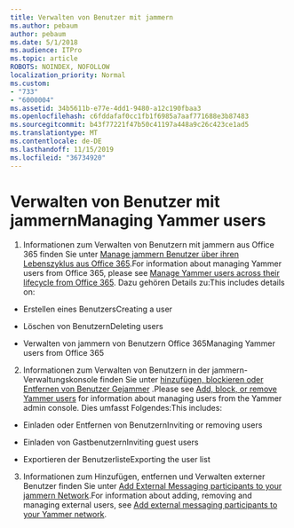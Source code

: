 ```yaml
---
title: Verwalten von Benutzer mit jammern
ms.author: pebaum
author: pebaum
ms.date: 5/1/2018
ms.audience: ITPro
ms.topic: article
ROBOTS: NOINDEX, NOFOLLOW
localization_priority: Normal
ms.custom:
- "733"
- "6000004"
ms.assetid: 34b5611b-e77e-4dd1-9480-a12c190fbaa3
ms.openlocfilehash: c6fddafaf0cc1fb1f6985a7aaf771688e3b87483
ms.sourcegitcommit: b43f77221f47b50c41197a448a9c26c423ce1ad5
ms.translationtype: MT
ms.contentlocale: de-DE
ms.lasthandoff: 11/15/2019
ms.locfileid: "36734920"
---
```

# <a name="managing-yammer-users"></a><span data-ttu-id="b2ace-102">Verwalten von Benutzer mit jammern</span><span class="sxs-lookup"><span data-stu-id="b2ace-102">Managing Yammer users</span></span>

1. <span data-ttu-id="b2ace-103">Informationen zum Verwalten von Benutzern mit jammern aus Office 365 finden Sie unter [Manage jammern Benutzer über ihren Lebenszyklus aus Office 365](https://docs.microsoft.com/yammer/manage-yammer-users/manage-users-across-their-lifecycle).</span><span class="sxs-lookup"><span data-stu-id="b2ace-103">For information about managing Yammer users from Office 365, please see [Manage Yammer users across their lifecycle from Office 365](https://docs.microsoft.com/yammer/manage-yammer-users/manage-users-across-their-lifecycle).</span></span> <span data-ttu-id="b2ace-104">Dazu gehören Details zu:</span><span class="sxs-lookup"><span data-stu-id="b2ace-104">This includes details on:</span></span>

  - <span data-ttu-id="b2ace-105">Erstellen eines Benutzers</span><span class="sxs-lookup"><span data-stu-id="b2ace-105">Creating a user</span></span>

  - <span data-ttu-id="b2ace-106">Löschen von Benutzern</span><span class="sxs-lookup"><span data-stu-id="b2ace-106">Deleting users</span></span>

  - <span data-ttu-id="b2ace-107">Verwalten von jammern von Benutzern Office 365</span><span class="sxs-lookup"><span data-stu-id="b2ace-107">Managing Yammer users from Office 365</span></span>

2. <span data-ttu-id="b2ace-108">Informationen zum Verwalten von Benutzern in der jammern-Verwaltungskonsole finden Sie unter [hinzufügen, blockieren oder Entfernen von Benutzer Gejammer](http://alchemyportal.azurewebsites.net/Rule/ManageYammer%20users%20across%20their%20lifecycle%20from%20Office%20365) .</span><span class="sxs-lookup"><span data-stu-id="b2ace-108">Please see [Add, block, or remove Yammer users](http://alchemyportal.azurewebsites.net/Rule/ManageYammer%20users%20across%20their%20lifecycle%20from%20Office%20365) for information about managing users from the Yammer admin console.</span></span> <span data-ttu-id="b2ace-109">Dies umfasst Folgendes:</span><span class="sxs-lookup"><span data-stu-id="b2ace-109">This includes:</span></span>

  - <span data-ttu-id="b2ace-110">Einladen oder Entfernen von Benutzern</span><span class="sxs-lookup"><span data-stu-id="b2ace-110">Inviting or removing users</span></span>

  - <span data-ttu-id="b2ace-111">Einladen von Gastbenutzern</span><span class="sxs-lookup"><span data-stu-id="b2ace-111">Inviting guest users</span></span>

  - <span data-ttu-id="b2ace-112">Exportieren der Benutzerliste</span><span class="sxs-lookup"><span data-stu-id="b2ace-112">Exporting the user list</span></span>

3. <span data-ttu-id="b2ace-113">Informationen zum Hinzufügen, entfernen und Verwalten externer Benutzer finden Sie unter [Add External Messaging participants to your jammern Network](https://docs.microsoft.com/yammer/work-with-external-users/add-external-participants).</span><span class="sxs-lookup"><span data-stu-id="b2ace-113">For information about adding, removing and managing external users, see [Add external messaging participants to your Yammer network](https://docs.microsoft.com/yammer/work-with-external-users/add-external-participants).</span></span>
